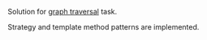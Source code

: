 Solution for [graph traversal](https://oop.afti.ru/tasks/obhod-grafa-shablonnyy-metod-strategiya) task.

Strategy and template method patterns are implemented.



